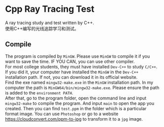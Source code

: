 # Cpp Ray Tracing Test
A ray tracing study and test written by C++.<br>
使用C++编写的光线追踪学习和测试。

## Compile
The program is compiled by `MinGW`. Please use `MinGW` to compile it if you want to save the time. IF YOU CAN, you can use other compiler.<br>
For most college students, they must have installed `Dev-C++` to study `C/C++`. If you did it, your computer have installed the `MinGW` in the `Dev-C++` installation path. If not, you can download it in its official website.<br>
Find the exe named `mingw32-make.exe` in the `MinGW` installation path. In my computer the path is `MinGW64/bin/mingw32-make.exe`. Please ensure the path is added to the `environment PATH`.<br>
After that, go to the program folder, open the command line and input `mingw32-make` to compile the program. And input `main` to open the app you created. Then you can find `test.ppm` in the folder which is a particular format image. You can use `Photoshop` or go to a website https://cloudconvert.com/ppm-to-jpg to transform it to a `jpg` image.
